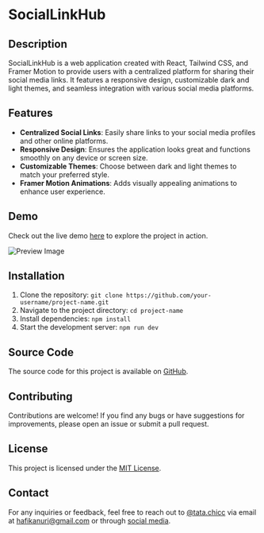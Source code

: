 # SocialLinkHub

## Description

SocialLinkHub is a web application created with React, Tailwind CSS, and Framer Motion to provide users with a centralized platform for sharing their social media links. It features a responsive design, customizable dark and light themes, and seamless integration with various social media platforms.

## Features

- **Centralized Social Links**: Easily share links to your social media profiles and other online platforms.
- **Responsive Design**: Ensures the application looks great and functions smoothly on any device or screen size.
- **Customizable Themes**: Choose between dark and light themes to match your preferred style.
- **Framer Motion Animations**: Adds visually appealing animations to enhance user experience.

## Demo

Check out the live demo [here](https://social-links.tatachicc.my.id) to explore the project in action.

![Preview Image](https://i.ibb.co/LSxbQgX/Connect-with-me-on-all-platforms-Visit-my-social-links-page-now.png)

## Installation

1. Clone the repository: `git clone https://github.com/your-username/project-name.git`
2. Navigate to the project directory: `cd project-name`
3. Install dependencies: `npm install`
4. Start the development server: `npm run dev`

## Source Code

The source code for this project is available on [GitHub](https://github.com/BurningHat20/Social-Links/).

## Contributing

Contributions are welcome! If you find any bugs or have suggestions for improvements, please open an issue or submit a pull request.

## License

This project is licensed under the [MIT License](link_to_license).

## Contact

For any inquiries or feedback, feel free to reach out to [@tata.chicc](tatachicc.my.id) via email at [hafikanuri@gmail.com](mailto:hafikanuri@gmail.com) or through [social media](https://social-links.tatachicc.my.id).
